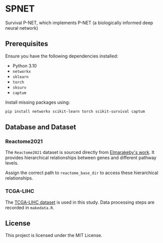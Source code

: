 # SPNET

Survival P-NET, which implements P-NET (a biologically informed deep neural network)

## Prerequisites

Ensure you have the following dependencies installed:

- Python 3.10
- `networkx`
- `sklearn`
- `torch`
- `sksurv`
- `captum`

Install missing packages using:
```bash
pip install networkx scikit-learn torch scikit-survival captum
```

## Database and Dataset

### Reactome2021
The `Reactome2021` dataset is sourced directly from [Elmarakeby's work](https://github.com/marakeby/pnet_prostate_paper). It provides hierarchical relationships between genes and different pathway levels.

Assign the correct path to `reactome_base_dir` to access these hierarchical relationships.

### TCGA-LIHC
The [TCGA-LIHC dataset](https://drive.google.com/drive/folders/1yCvFoF-xzNpdkzhXaXRrxapqvhaSHSVP?usp=sharing) is used in this study. Data processing steps are recorded in `makedata.R`.


## License
This project is licensed under the MIT License.
